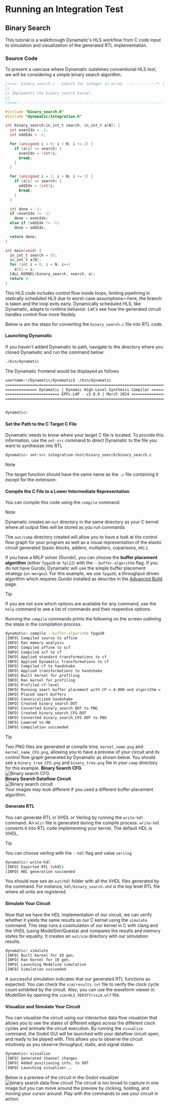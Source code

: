 # Running an Integration Test
## Binary Search  
This tutorial is a walkthrough Dynamatic's HLS workflow from C code input to simulation and visualization of the generated RTL implementation.  

### Source Code
To present a usecase where Dynamatic outshines conventional HLS tool, we will be considering a simple binary search algorithm.
```c
//===- binary_search.c - Search for integer in array  -------------*- C -*-===//
//
// Implements the binary_search kernel.
//
//===----------------------------------------------------------------------===//

#include "binary_search.h"
#include "dynamatic/Integration.h"

int binary_search(in_int_t search, in_int_t a[N]) {
  int evenIdx = -1;
  int oddIdx = -1;

  for (unsigned i = 0; i < N; i += 2) {
    if (a[i] == search) {
      evenIdx = (int)i;
      break;
    }
  }

  for (unsigned i = 1; i < N; i += 2) {
    if (a[i] == search) {
      oddIdx = (int)i;
      break;
    }
  }

  int done = -1;
  if (evenIdx != -1)
    done = evenIdx;
  else if (oddIdx != -1)
    done = oddIdx;

  return done;
}

int main(void) {
  in_int_t search = 55;
  in_int_t a[N];
  for (int i = 0; i < N; i++)
    a[i] = i;
  CALL_KERNEL(binary_search, search, a);
  return 0;
}
```
This HLS code includes control flow inside loops, limiting pipelining in statically scheduled HLS due to worst-case assumptions—here, the branch is taken and the loop exits early. Dynamically scheduled HLS, like Dynamatic, adapts to runtime behavior. Let's see how the generated circuit handles control flow more flexibly.  

Below is are the steps for converting the `binary_search.c` file into RTL code.

#### Launching Dynamatic
If you haven't added Dynamatic to path, navigate to the directory where you cloned Dynamatic and run the command below:
```sh
./bin/dynamatic
```
The Dynamatic frontend would be displayed as follows
```sh
username:~/Dynamatic/dynamatic$ ./bin/dynamatic
================================================================================
============== Dynamatic | Dynamic High-Level Synthesis Compiler ===============
======================== EPFL-LAP - v2.0.0 | March 2024 ========================
================================================================================


dynamatic> 
```
#### Set the Path to the C Target C File
Dynamatic needs to know where your target C file is located. To provide this information, use the `set-src` command to direct Dynamatic to the file you want to synthesize into RTL
```sh
dynamatic> set-src integration-test/binary_search/binary_search.c
```
> [!NOTE]  
> The target function should have the same name as the `.c` file containing it except for the extension.

#### Compile the C File to a Lower Intermediate Representation
You can compile this code using the `compile` command.
> [!NOTE]  
> Dynamatic creates an `out` directory in the same directory as your C kernel where all output files will be stored as you run commands

The `out/comp` directory created will allow you to have a look at the control flow graph for your program as well as a visual representation of the elastic circuit generated (basic blocks, adders, multipliers, coparisons, etc.). 

If you have a MILP solver (Gurobi), you can choose the **buffer placement algorithm** (either `fpga20` or `fpl22`) with the `--buffer-algorithm` flag. If you do not have Gurobi, Dynamatic will use the simple buffer placement strategy (`on-merges`). For this example, we use `fpga20`, a throughput driven algorithm which requires Gurobi installed as describe in the [Advanced Build](../../../UserGuide/AdvancedBuild.md#1-gurobi) page. 
> [!TIP]  
> If you are not sure which options are available for any command, use the `help` command to see a list of commands and their respective options.  

Running the `compile` commands prints the following on the screen outlining the steps in the compilation process.
```sh
dynamatic> compile --buffer-algorithm fpga20
[INFO] Compiled source to affine
[INFO] Ran memory analysis
[INFO] Compiled affine to scf
[INFO] Compiled scf to cf
[INFO] Applied standard transformations to cf
[INFO] Applied Dynamatic transformations to cf
[INFO] Compiled cf to handshake
[INFO] Applied transformations to handshake
[INFO] Built kernel for profiling
[INFO] Ran kernel for profiling
[INFO] Profiled cf-level
[INFO] Running smart buffer placement with CP = 4.000 and algorithm = 'fpga20'
[INFO] Placed smart buffers
[INFO] Canonicalized handshake
[INFO] Created binary_search DOT
[INFO] Converted binary_search DOT to PNG
[INFO] Created binary_search_CFG DOT
[INFO] Converted binary_search_CFG DOT to PNG
[INFO] Lowered to HW
[INFO] Compilation succeeded
```
> [!TIP]
> Two PNG files are generated at compile time, `kernel_name.png` and `kernel_name_CFG.png`, allowing you to have a preview of your circuit and its control flow graph generated by Dynamatic as shown below. You should see a `binary_tree_CFG.png` and `binary_tree.png` file in your `comp` directory for this example.
**Binary Search CFG**   
![Binary search CFG](./Figures/binary_search_CFG.png)  
**Binary Search Dataflow Circuit**  
![Binary search circuit](./Figures/binary_search.png)  
Your images may look different if you used a different buffer placement algorithm.  

#### Generate RTL
You can generate RTL in VHDL or Verilog by running the `write-hdl` command. 
An `mlir` file is generated during the compile process.
`write-hdl` converts it into RTL code implementing your kernel. The default HDL is VHDL. 
> [!TIP]
> You can choose verilog with the `--hdl` flag and value `verilog`
```sh
dynamatic> write-hdl
[INFO] Exported RTL (vhdl)
[INFO] HDL generation succeeded
```
You should now see an `out/hdl` folder with all the VHDL files generated by the command. For instance, `hdl/binary_search.vhd` is the top level RTL file where all units are registered.

#### Simulate Your Circuit
Now that we have the HDL implementation of our circuit, we can verify whether it yields the same results as our C kernel using the `simulate` command.
This step runs a cosimulation of our kernel in C with clang and the VHDL (using ModelSim/Questa) and compares the results and memory states for equality. It creates an `out/sim` directory with our simulation results.
```sh
dynamatic> simulate
[INFO] Built kernel for IO gen.
[INFO] Ran kernel for IO gen.
[INFO] Launching Modelsim simulation
[INFO] Simulation succeeded
```
A successful simulation indicates that our generated RTL functions as expected. You can check the `sim/results.txt` file to verify the clock cycle count exhibited by the circuit. Also, you can use the waveform viewer in ModelSim by opening the `sim/HLS_VERIFY/vsim.wlf` file.

#### Visualize and Simulate Your Circuit
You can visualize the circuit using our interactive data flow visualizer that allows you to see the states of different edges across the different clock cycles and animate the circuit execution.
By running the `visualize` command, the Godot GUI will be launched with your dataflow circuit open, and ready to be played with. This allows you to observe the circuit intuitively as you observe throughput, stalls, and signal states.
```sh
dynamatic> visualize
[INFO] Generated channel changes
[INFO] Added positioning info. to DOT
[INFO] Launching visualizer...
```
Below is a preview of the circuit in the Godot visualizer
<img src="Figures/bin.png" alt="binary search data flow circuit"/>
The circuit is too broad to capture in one image but you can move around the preview by clicking, holding, and moving your cursor around. Play with the commands to see your circuit in action.
